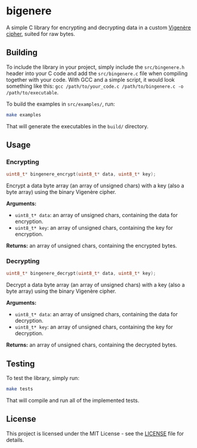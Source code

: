 # bigenere
A simple C library for encrypting and decrypting data in a custom [Vigenère cipher](https://en.wikipedia.org/wiki/Vigen%C3%A8re_cipher), suited for raw bytes.

## Building
To include the library in your project, simply include the `src/bingenere.h` header into your C code and add the `src/bingenere.c` file when compiling together with your code. With GCC and a simple script, it would look something like this: `gcc /path/to/your_code.c /path/to/bingenere.c -o /path/to/executable`.

To build the examples in `src/examples/`, run:

```sh
make examples
```

That will generate the executables in the `build/` directory.

## Usage
### Encrypting
```c
uint8_t* bingenere_encrypt(uint8_t* data, uint8_t* key);
```
Encrypt a data byte array (an array of unsigned chars) with a key (also a byte array) using the binary Vigenère cipher.

**Arguments:**
- `uint8_t* data`: an array of unsigned chars, containing the data for encryption.
- `uint8_t* key`: an array of unsigned chars, containing the key for encryption.

**Returns:** an array of unsigned chars, containing the encrypted bytes.

### Decrypting
```c
uint8_t* bingenere_decrypt(uint8_t* data, uint8_t* key);
```
Decrypt a data byte array (an array of unsigned chars) with a key (also a byte array) using the binary Vigenère cipher.

**Arguments:**
- `uint8_t* data`: an array of unsigned chars, containing the data for decryption.
- `uint8_t* key`: an array of unsigned chars, containing the key for decryption.

**Returns:** an array of unsigned chars, containing the decrypted bytes.

## Testing
To test the library, simply run:

```sh
make tests
```

That will compile and run all of the implemented tests.

## License
This project is licensed under the MIT License - see the [LICENSE](LICENSE) file for details.
